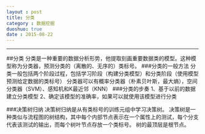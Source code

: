 ```yaml
---
layout : post
title: 分类
category : 数据挖掘
duoshuo: true
date : 2015-08-22
---
```


<!-- more -->

******

##分类
分类是一种重要的数据分析形势，他提取刻画重要数据类的模型。这种模型称为分类器，预测分类的（离散的、无序的）类标号。
###分类的一般方法
分类一般包括两个阶段过程，包括学习阶段（构建分类模型）和分类阶段（使用模型预测给定数据的类标号）
分类器可以有概率分类器（朴素贝叶斯，最大熵），空间分类器（SVM）、感知机和K最近邻（KNN）
###分类的步奏
1、基于以前的数据建立分类模型
2、确定该模型的准确率，如果可以就使用该模型进行分类


###决策树归纳
决策树归纳是从有类标号的训练元组中学习决策树。
决策树是一种类似与流程图的树结构，其中每个内部节点表示在一个属性上的测试，每个分支代表该测试的输出，而每个树叶节点存放一个类标号。
树的最顶层是根节点。